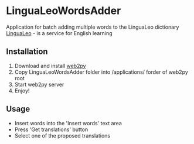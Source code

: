 # LinguaLeoWordsAdder
Application for batch adding multiple words to the LinguaLeo dictionary  
[LinguaLeo](http://lingualeo.com) - is a service for English learning  
## Installation  
1. Download and install [web2py](http://www.web2py.com/init/default/download)  
2. Copy LinguaLeoWordsAdder folder into /applications/ forder of web2py root  
3. Start web2py server  
4. Enjoy\!  
## Usage  
 * Insert words into the 'Insert words' text area  
 * Press 'Get translations' button  
 * Select one of the proposed translations  